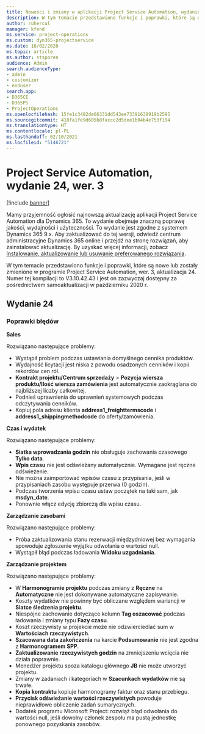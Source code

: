```yaml
---
title: Nowości i zmiany w aplikacji Project Service Automation, wydanie 24, wer. 3
description: W tym temacie przedstawiono funkcje i poprawki, które są dostępne w programie Project Service Automation, aktualizacja 24, wer. 3.
author: ruhercul
manager: kfend
ms.service: project-operations
ms.custom: dyn365-projectservice
ms.date: 10/02/2020
ms.topic: article
ms.author: stsporen
audience: Admin
search.audienceType:
- admin
- customizer
- enduser
search.app:
- D365CE
- D365PS
- ProjectOperations
ms.openlocfilehash: 15fe1c3482de66331dd543ee73391638919b2595
ms.sourcegitcommit: 418fa1fe9d605b8faccc2d5dee1b04b4e753f194
ms.translationtype: HT
ms.contentlocale: pl-PL
ms.lasthandoff: 02/10/2021
ms.locfileid: "5146721"
---
```

# <a name="project-service-automation-update-release-24-v3"></a>Project Service Automation, wydanie 24, wer. 3

[!include [banner](../includes/psa-now-project-operations.md)]

Mamy przyjemność ogłosić najnowszą aktualizację aplikacji Project Service Automation dla Dynamics 365. To wydanie obejmuje znaczną poprawę jakości, wydajności i użyteczności. To wydanie jest zgodne z systemem Dynamics 365 9.x. Aby zaktualizować do tej wersji, odwiedź centrum administracyjne Dynamics 365 online i przejdź na stronę rozwiązań, aby zainstalować aktualizację. By uzyskać więcej informacji, zobacz [Instalowanie, aktualizowanie lub usuwanie preferowanego rozwiązania](https://docs.microsoft.com/power-platform/admin/install-remove-preferred-solution).

W tym temacie przedstawiono funkcje i poprawki, które są nowe lub zostały zmienione w programie Project Service Automation, wer. 3, aktualizacja 24. Numer tej kompilacji to V3.10.42.43 i jest on zazwyczaj dostępny za pośrednictwem samoaktualizacji w październiku 2020 r.

## <a name="update-release-24"></a>Wydanie 24

### <a name="bug-fixes"></a>Poprawki błędów

**Sales**

Rozwiązano następujące problemy:

- Wystąpił problem podczas ustawiania domyślnego cennika produktów.
- Wydajność licytacji jest niska z powodu osadzonych cenników i kopii rekordów cen ról.
- **Kontrakt projektu/Centrum sprzedaży** > **Pozycja wiersza produktu/Ilość wiersza zamówienia** jest automatycznie zaokrąglana do najbliższej liczby całkowitej.
- Podnieś uprawnienia do uprawnień systemowych podczas odczytywania cenników.
- Kopiuj pola adresu klienta **address1_freighttermscode** i **address1_shippingmethodcode** do oferty/zamówienia. 


**Czas i wydatek**

Rozwiązano następujące problemy:

- **Siatka wprowadzania godzin** nie obsługuje zachowania czasowego **Tylko data**.
- **Wpis czasu** nie jest odświeżany automatycznie. Wymagane jest ręczne odświeżenie.
- Nie można zaimportować wpisów czasu z przypisania, jeśli w przypisaniach zasobu występuje przerwa (0 godzin).
- Podczas tworzenia wpisu czasu ustaw początek na taki sam, jak **msdyn_date**.
- Ponownie włącz edycję zbiorczą dla wpisu czasu.

**Zarządzanie zasobami**

Rozwiązano następujące problemy:

- Próba zaktualizowania stanu rezerwacji międzydniowej bez wymagania spowoduje zgłoszenie wyjątku odwołania o wartości null.
- Wystąpił błąd podczas ładowania **Widoku uzgadniania**.


**Zarządzanie projektem**

Rozwiązano następujące problemy:

- W **Harmonogramie projektu** podczas zmiany z **Ręczne** na **Automatyczne** nie jest dokonywane automatyczne zapisywanie.
- Koszty wydatków nie powinny być obliczane względem wariancji w **Siatce śledzenia projektu**.
- Niespójne zachowanie dotyczące kolumn **Tag oszacować** podczas ładowania i zmiany typu **Fazy czasu**.
- Koszt rzeczywisty w projekcie może nie odzwierciedlać sum w **Wartościach rzeczywistych**.
- **Szacowana data zakończenia** na karcie **Podsumowanie** nie jest zgodna z **Harmonogramem SPP**.
- **Zaktualizowanie rzeczywistych godzin** na zmniejszeniu wcięcia nie działa poprawnie.
- Menedżer projektu spoza katalogu głównego **JB** nie może utworzyć projektu.
- Zmiany w zadaniach i kategoriach w **Szacunkach wydatków** nie są trwałe.
- **Kopia kontraktu** kopiuje harmonogramy faktur oraz stanu przebiegu.
- **Przycisk odświeżanie wartości rzeczywistych** powoduje nieprawidłowe obliczenie zadań sumarycznych.
- Dodatek programu Microsoft Project: rozwiąż błąd odwołania do wartości null, jeśli dowolny członek zespołu ma pustą jednostkę ponownego pozyskania zasobów.

